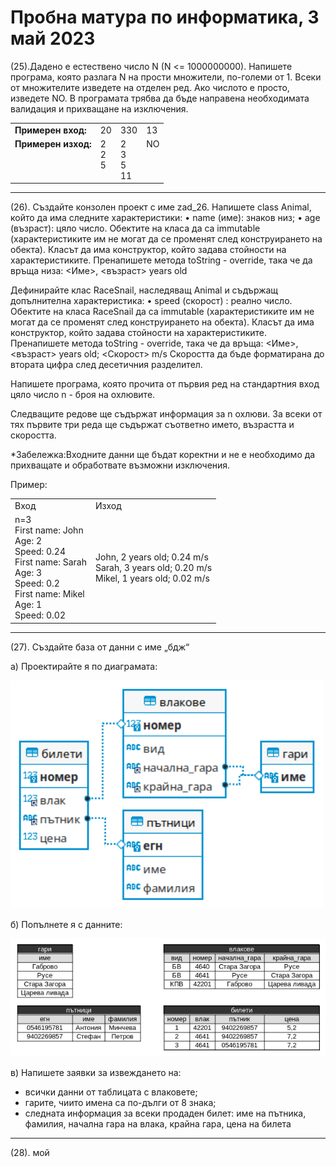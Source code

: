 # Пробна матура по информатика, 3 май 2023

<style>
  .markdown-body .highlight pre, .markdown-body pre, .markdown-body .highlight {
    background-color: transparent;
  }
  .footer {
    display: none;
  }
</style>

(25).Дадено е естествено число N (N <= 1000000000). Напишете програма, която разлага N на прости множители, по-големи от 1. Всеки от множителите изведете на отделен ред. Ако числото е просто, изведете NO. В програмата трябва да бъде направена необходимата валидация и прихващане на изключения.


<table>
  <tbody>
    <tr>
      <td><b>Примерен вход:</b></td>
      <td>20 </td>
      <td>330 </td>
      <td>13 </td>
    </tr>
    <tr>
      <td><b>Примерен изход:<br> &nbsp;<br>&nbsp;<br>&nbsp;<br> </b></td>
      <td>2 <br>  2 <br> 5 <br>&nbsp;</td>
      <td>2 <br>  3 <br> 5 <br> 11</td>
      <td>NO <br> &nbsp;<br>&nbsp;<br> &nbsp;<br></td>
    </tr>
  </tbody>
</table>

---

(26). Създайте конзолен проект с име zad_26. Напишете class Animal, който да има
следните характеристики:
• name (име): знаков низ;
• age (възраст): цяло число.
Обектите на класа да са immutable (характеристиките им не могат да се променят
след конструирането на обекта). Класът да има конструктор, който задава
стойности на характеристиките.
Пренапишете метода toString - override, така че да връща низа:
<Име>, <възраст> years old
<br>

Дефинирайте клас RaceSnail, наследяващ Animal и съдържащ допълнителна характеристика:
• speed (скорост) : реално число.
Обектите на класа RaceSnail да са immutable (характеристиките им не могат да се
променят след конструирането на обекта). Класът да има конструктор, който
задава стойности на характеристиките. Пренапишете метода toString - override, така че да връща:
<Име>, <възраст> years old; <Скорост> m/s
Скоростта да бъде форматирана до втората цифра след десетичния разделител.
<br>

Напишете програма, която прочита от първия ред на стандартния вход цяло число
n - броя на охлювите.
<br>

Следващите редове ще съдържат информация за n охлюви. За всеки от тях първите три реда ще съдържат съответно името, възрастта и скоростта.
<br>

*Забележка:Входните данни ще бъдат коректни и не е необходимо да прихващате и обработвате
възможни изключения.
<br>

Пример:

<table>
  <tbody>
    <tr>
      <td>Вход</td>
      <td>Изход</td>
    <tr>
      <td>
        n=3<br>
        First name: John<br>
        Age: 2<br>
        Speed: 0.24<br>
        First name: Sarah<br>
        Age: 3<br>
        Speed: 0.2<br>
        First name: Mikel<br>
        Age: 1<br>
        Speed: 0.02<br>
      </td>
      <td>
        John, 2 years old; 0.24 m/s<br>
        Sarah, 3 years old; 0.20 m/s<br>
        Mikel, 1 years old; 0.02 m/s<br>
      </td>
    </tr>
  </tbody>
</table>

---

(27). Създайте база от данни с име „бдж“

a) Проектирайте я по диаграмата:

<img src="27-d.png" width="500"/>

б) Попълнете я с данните:

<img src="27-t.png" width="600"/>

в) Напишете заявки за извеждането на:
  - всички данни от таблицата с влаковете;
  - гарите, чиито имена са по-дълги от 8 знака;
  - следната информация за всеки продаден билет: име на пътника, фамилия, начална гара на влака, крайна гара, цена на билета

---

(28). мой



